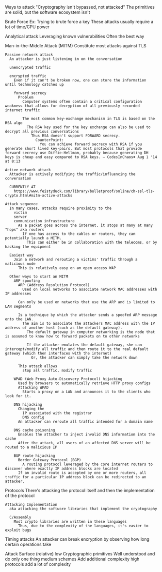 Ways to attack
  "Cryptography isn't bypassed, not attacked"
    The primitives are solid, but the software ecosystem isn't
    
  Brute Force
    Ex: Trying to brute force a key
    These attacks usually require a lot of time/CPU power
  
  Analytical attack
    Leveraging known vulnerabilities
    Often the best way

  Man-in-the-Middle Attack (MITM)
    Constitute most attacks against TLS

    Passive network attack
      An attacker is just listening in on the conversation

      unencrypted traffic

      encrypted traffic
        Even if it can't be broken now, one can store the information until technology catches up

        forward secrecy
          Problem
            Computer systems often contain a critical configuration weakness that allows for decryption of all previously recorded internet traffic

            The most common key-exchange mechanism in TLS is based on the RSA algo
              The RSA key used for the key exchange can also be used to decrypt all previous conversations
                Thus RSA doesn't support FORWARD secrecy.
                  CounterPoint: 
                    You can achieve forward secrecy with RSA if you generate short lived key-pairs. But most protocols that provide forward secrecy use Diffie-Hellman, probably because generating DH keys is cheap and easy compared to RSA keys. – CodesInChaos♦ Aug 1 '14 at 8:13

    Active network attack
      Attacker is actively modifying the traffic/influencing the conversation

      CURRENTLY AT
        https://www.feistyduck.com/library/bulletproof/online/ch-ssl-tls-crypto.html#mitm-active-attacks

    Attack sequence
      In many cases, attacks require proximity to the
        victim
        server
        communication infrastructure
          As a packet goes across the internet, it stops at many at many "hops" aka routers
            If one has access to the cables or routers, they can potentially launch a MITM.
              This can either be in collaboration with the telecoms, or by hacking the equipment
      
      Easiest way
        Join a network and rerouting a victims' traffic through a malicious node
          This is relatively easy on an open access WAP

      Other ways to start an MITM
        ARP spoofing
          ARP (Address Resolution Protocol)
            Used on local networks to associate network MAC addresses with IP addresses

          Can only be used on networks that use the ARP and is limited to LAN segments

          Is a technique by which the attacker sends a spoofed ARP message onto the LAN.
            The aim is to associate the attackers MAC address with the IP address of another host (such as the default gateway).
              The default gateway in computer networking is the node that is assumed to know how to forward packets on to other networks

              If the attacker emulates the default gateway, she can intercept/modify all traffic and then route it to the real default gateway (which then interfaces with the internet)
                Or, the attacker can simply take the network down

          This attack allows
            stop all traffic, modify traffic

        WPAD (Web Proxy Auto-Discovery Protocol) hijacking
          Used by browsers to automatically retrieve HTTP proxy configs
          Attacking WPAD
            Starts a proxy on a LAN and announces it to the clients who look for it.

        DNS hijacking
          Changing the
            IP associated with the registrar
            DNS config
          An attacker can reroute all traffic intended for a domain name

        DNS cache poisoning
          Enables the attacker to inject invalid DNS information into the cache
          After the attack, all users of an affected DNS server will be routed to a malicious IP

        BGP route hijacking
          Border Gateway Protocol (BGP)
            A routing protocol leveraged by the core internet routers to discover where exactly IP address blocks are located
          If an invalid route is accepted by one or more routers, all traffic for a particular IP address block can be redirected to an attacker.

  Protocols
    There's attacking the protocol itself and then the implementation of the protocol

    Attacking Implementation
      aka attacking the software libraries that implement the cryptography

      C/Assembly
        Most crypto libraries are written in these languages
          Thus, due to the complexity of the languages, it's easier to exploit bugs

  Timing attacks
    An attacker can break encryption by observing how long certain operations take

Attack Surface (relative)
  low
    Cryptographic primitives
      Well understood and do only one thing
  medium
    schemes
      Add additional complexity
  high
    protocols
      add a lot of complexity

